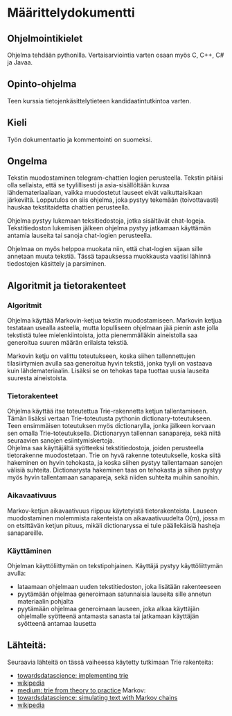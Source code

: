 # Määrittelydokumentti

## Ohjelmointikielet
Ohjelma tehdään pythonilla. Vertaisarviointia varten osaan myös C, C++, C# ja Javaa.

## Opinto-ohjelma
Teen kurssia tietojenkäsittelytieteen kandidaatintutkintoa varten.

## Kieli
Työn dokumentaatio ja kommentointi on suomeksi.

## Ongelma
Tekstin muodostaminen telegram-chattien logien perusteella. Tekstin pitäisi olla sellaista, että se tyylillisesti ja asia-sisällöltään kuvaa lähdemateriaaliaan, vaikka muodostetut lauseet eivät vaikuttaisikaan järkeviltä. Lopputulos on siis ohjelma, joka pystyy tekemään (toivottavasti) hauskaa tekstitaidetta chattien perusteella.

Ohjelma pystyy lukemaan teksitiedostoja, jotka sisältävät chat-logeja. Tekstitiedoston lukemisen jälkeen ohjelma pystyy jatkamaan käyttämän antamia lauseita tai sanoja chat-logien perusteella. 

Ohjelmaa on myös helppoa muokata niin, että chat-logien sijaan sille annetaan muuta tekstiä. Tässä tapauksessa muokkausta vaatisi lähinnä tiedostojen käsittely ja parsiminen.

## Algoritmit ja tietorakenteet
### Algoritmit
Ohjelma käyttää Markovin-ketjua tekstin muodostamiseen. Markovin ketjua testataan usealla asteella, mutta lopulliseen ohjelmaan jää pienin aste jolla tekstistä tulee mielenkiintoista, jotta pienemmälläkin aineistolla saa generoitua suuren määrän erilaista tekstiä.

Markovin ketju on valittu toteutukseen, koska siihen tallennettujen tilasiirtymien avulla saa generoitua hyvin tekstiä, jonka tyyli on vastaava kuin lähdemateriaalin. Lisäksi se on tehokas tapa tuottaa uusia lauseita suuresta aineistoista.

### Tietorakenteet
Ohjelma käyttää itse toteutettua Trie-rakennetta ketjun tallentamiseen. Tämän lisäksi vertaan Trie-toteutusta pythonin dictionary-toteutukseen. Teen ensimmäisen toteutuksen myös dictionarylla, jonka jälkeen korvaan sen omalla Trie-toteutuksella. Dictionaryyn tallennan sanapareja, sekä niitä seuraavien sanojen esiintymiskertoja. 
</br>
Ohjelma saa käyttäjältä syötteeksi tekstitiedostoja, joiden perusteella tietorakenne muodostetaan. Trie on hyvä rakenne toteutukselle, koska siitä hakeminen on hyvin tehokasta, ja koska siihen pystyy tallentamaan sanojen välisiä suhteita. Dictionarysta hakeminen taas on tehokasta ja siihen pystyy myös hyvin tallentamaan sanapareja, sekä niiden suhteita muihin sanoihin.

### Aikavaativuus
Markov-ketjun aikavaativuus riippuu käytetyistä tietorakenteista. Lauseen muodostaminen molemmista rakenteista on aikavaativuudelta O(m), jossa m on etsittävän ketjun pituus, mikäli dictionaryssa ei tule päällekäisiä hasheja sanapareille.

### Käyttäminen
Ohjelman käyttöliittymän on tekstipohjainen. Käyttäjä pystyy käyttöliittymän avulla:
* lataamaan ohjelmaan uuden tekstitiedoston, joka lisätään rakenteeseen
* pyytämään ohjelmaa generoimaan satunnaisia lauseita sille annetun materiaalin pohjalta
* pyytämään ohjelmaa generoimaan lauseen, joka alkaa käyttäjän ohjelmalle syötteenä antamasta sanasta tai jatkamaan käyttäjän syötteenä antamaa lausetta

## Lähteitä:
Seuraavia lähteitä on tässä vaiheessa käytetty tutkimaan Trie rakenteita:
* [towardsdatascience: implementing trie](https://towardsdatascience.com/implementing-a-trie-data-structure-in-python-in-less-than-100-lines-of-code-a877ea23c1a1)
* [wikipedia](https://en.wikipedia.org/wiki/Trie)
* [medium: trie from theory to practice](https://medium.com/@makhmud.islamov/trie-from-theory-to-practice-ab070d6b539c)
Markov:
* [towardsdatascience: simulating text with Markov chains](https://towardsdatascience.com/simulating-text-with-markov-chains-in-python-1a27e6d13fc6)
* [wikipedia](https://en.wikipedia.org/wiki/Markov_chain)

